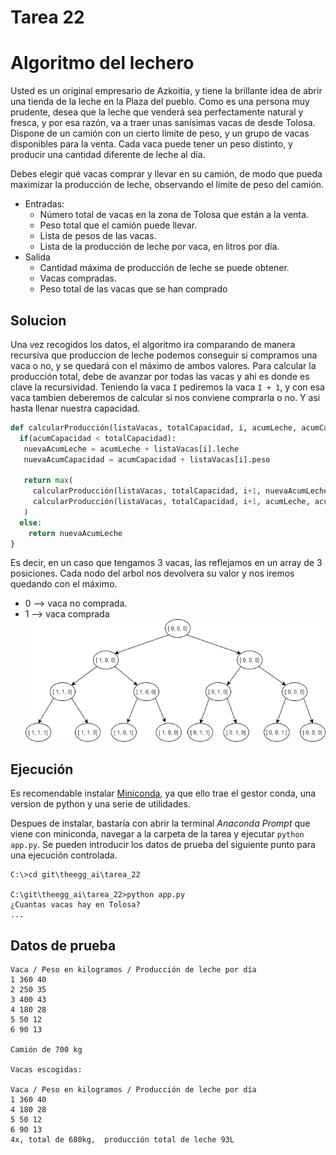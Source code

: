 # Tarea 22

# Algoritmo del lechero

Usted es un original empresario de Azkoitia, y tiene la brillante idea de abrir una tienda de la leche en la
Plaza del pueblo. Como es una persona muy prudente, desea que la leche que venderá sea
perfectamente natural y fresca, y por esa razón, va a traer unas sanísimas vacas de desde Tolosa.
Dispone de un camión con un cierto límite de peso, y un grupo de vacas disponibles para la venta. Cada
vaca puede tener un peso distinto, y producir una cantidad diferente de leche al día.

Debes elegir qué vacas comprar y llevar en su camión, de modo que pueda maximizar la producción de
leche, observando el límite de peso del camión.

- Entradas:
  - Número total de vacas en la zona de Tolosa que están a la venta.
  - Peso total que el camión puede llevar.
  - Lista de pesos de las vacas.
  - Lista de la producción de leche por vaca, en litros por día.
- Salida
  - Cantidad máxima de producción de leche se puede obtener.
  - Vacas compradas.
  - Peso total de las vacas que se han comprado

## Solucion

Una vez recogidos los datos, el algoritmo ira comparando de manera recursiva que produccion de leche podemos conseguir si compramos una vaca o no, y se quedará con el máximo de ambos valores. Para calcular la producción total, debe de avanzar por todas las vacas y ahi es donde es clave la recursividad. Teniendo la vaca `I` pediremos la vaca `I + 1`, y con esa vaca tambien deberemos de calcular si nos conviene comprarla o no. Y asi hasta llenar nuestra capacidad.

```python
def calcularProducción(listaVacas, totalCapacidad, i, acumLeche, acumCapacidad):
  if(acumCapacidad < totalCapacidad):
   nuevaAcumLeche = acumLeche + listaVacas[i].leche
   nuevaAcumCapacidad = acumCapacidad + listaVacas[i].peso

   return max(
     calcularProducción(listaVacas, totalCapacidad, i+1, nuevaAcumLeche, nuevaAcumCapacidad),
     calcularProducción(listaVacas, totalCapacidad, i+1, acumLeche, acumCapacidad)
   )
  else:
    return nuevaAcumLeche
}
```

Es decir, en un caso que tengamos 3 vacas, las reflejamos en un array de 3 posiciones. Cada nodo del arbol nos devolvera su valor y nos iremos quedando con el máximo.

- 0 --> vaca no comprada.
- 1 --> vaca comprada
  ![tree](./tree.drawio.png)

## Ejecución

Es recomendable instalar [Miniconda](https://docs.conda.io/en/latest/miniconda.html), ya que ello trae el gestor conda, una version de python y una serie de utilidades.

Despues de instalar, bastaría con abrir la terminal _Anaconda Prompt_ que viene con miniconda, navegar a la carpeta de la tarea y ejecutar `python app.py`. Se pueden introducir los datos de prueba del siguiente punto para una ejecución controlada.

```console
C:\>cd git\theegg_ai\tarea_22

C:\git\theegg_ai\tarea_22>python app.py
¿Cuantas vacas hay en Tolosa?
...
```

## Datos de prueba

```
Vaca / Peso en kilogramos / Producción de leche por día
1 360 40
2 250 35
3 400 43
4 180 28
5 50 12
6 90 13

Camión de 700 kg

Vacas escogidas:

Vaca / Peso en kilogramos / Producción de leche por día
1 360 40
4 180 28
5 50 12
6 90 13
4x, total de 680kg,  producción total de leche 93L
```

